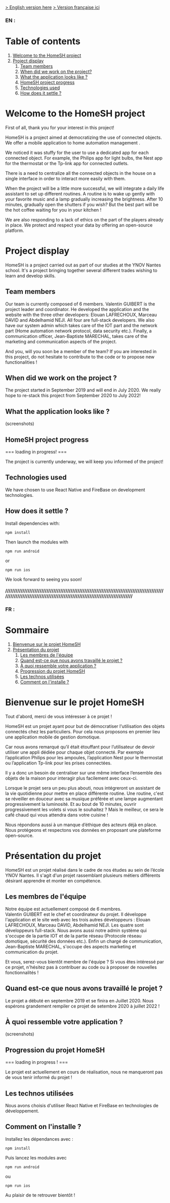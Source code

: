 [> English version here](###-EN-:)
[> Version française ici](###-FR-:)


### EN :

# Table of contents
1. [Welcome to the HomeSH project](#Welcome-to-the-HomeSH-project)
2. [Project display](#project-display)
	1. [Team members](##Team-members)
	2. [When did we work on the project?](##When-did-we-work-on-the-project?)
	3. [What the application looks like ?](##what-the-application-looks-like-?)
	4. [HomeSH project progress](##HomeSH-project-progress)
	5. [Technologies used](##Technologies-used)
	6. [How does it settle ?](##How-does-it-settle-?)


# Welcome to the HomeSH project

First of all, thank you for your interest in this project!

HomeSH is a project aimed at democratizing the use of connected objects. We offer a mobile application to home automation management .

We noticed it was stuffy for the user to use a dedicated app for each connected object. For example, the Philips app for light bulbs, the Nest app for the thermostat or the Tp-link app for connected outlets.

There is a need to centralize all the connected objects in the house on a single interface in order to interact more easily with them.

When the project will be a little more successful, we will integrate a daily life assistant to set up different routines.
A routine is to wake up gently with your favorite music and a lamp gradually increasing the brightness. After 10 minutes, gradually open the shutters if you wish? But the best part will be the hot coffee waiting for you in your kitchen !

We are also responding to a lack of ethics on the part of the players already in place. We protect and respect your data by offering an open-source platform.

# Project display
HomeSH is a project carried out as part of our studies at the YNOV Nantes school. It's a project bringing together several different trades wishing to learn and develop skills.

## Team members
Our team is currently composed of 6 members.
Valentin GUIBERT is the project leader and coordinator. He developed the application and the website with the three other developers: Elouan LAFRECHOUX, Marceau DAVID and Abdelhamid NEJI. All four are full-stack developers.
We also have our system admin which takes care of the IOT part and the network part (Home automation network protocol, data security etc.). Finally, a communication officer, Jean-Baptiste MARECHAL, takes care of the marketing and communication aspects of the project.

And you, will you soon be a member of the team?
If you are interested in this project, do not hesitate to contribute to the code or to propose new functionalities !

## When did we work on the project ?
The project started in September 2019 and will end in July 2020.
We really hope to re-stack this project from September 2020 to July 2022!

## What the application looks like ?
(screenshots)

## HomeSH project progress
=== loading in progress! ===

The project is currently underway, we will keep you informed of the project!

## Technologies used
We have chosen to use React Native and FireBase on development technologies.

## How does it settle ?
Install dependencies with:

    npm install


Then launch the modules with

    npm run android

or

    npm run ios



We look forward to seeing you soon!



#### //////////////////////////////////////////////////////////////////////////////////////////////////////////////////////////////////////////////////////////////////////


### FR :

# Sommaire 

1. [Bienvenue sur le projet HomeSH](#Bienvenue-sur-le-projet-HomeSH)
2. [Présentation du projet](#Présentation-du-projet)
	1. [Les membres de l'équipe](##Les-membres-de-l'équipe)
	2. [Quand est-ce que nous avons travaillé le projet ?](##Quand-est-ce-que-nous-avons-travaillé-le-projet-?)
	3. [À quoi ressemble votre application ?](##À-quoi-ressemble-votre-application-?)
	4. [Progression du projet HomeSH](##Progression-du-projet-HomeSH)
	5. [Les technos utilisées](##Les-technos-utilisées)
	6. [Comment on l'installe ?](##Comment-on-l'installe-?)


# Bienvenue sur le projet HomeSH

Tout d'abord, merci de vous intéresser à ce projet !

HomeSH est un projet ayant pour but de démocratiser l'utilisation des objets connectés chez les particuliers. Pour cela nous proposons en premier lieu une application mobile de gestion domotique.

Car nous avons remarqué qu’il était étouffant pour l’utilisateur de devoir utiliser une appli dédiée pour chaque objet connecté. Par exemple l’application Philips pour les ampoules, l’application Nest pour le thermostat ou l’application Tp-link pour les prises connectées. 

Il y a donc un besoin de centraliser sur une même interface l’ensemble des objets de la maison pour interagir plus facilement avec ceux-ci. 

Lorsque le projet sera un peu plus abouti, nous intégreront un assistant de la vie quotidienne pour mettre en place différente routine. 
Une routine, c'est se réveiller en douceur avec sa musique préférée et une lampe augmentant progressivement la luminosité. Et au bout de 10 minutes, ouvrir progressivement les volets si vous le souhaitez ? Mais le meilleur, ce sera le café chaud qui vous attendra dans votre cuisine !

Nous répondons aussi à un manque d’éthique des acteurs déjà en place. Nous protégeons et respectons vos données en proposant une plateforme open-source.


# Présentation du projet

HomeSH est un projet réalisé dans le cadre de nos études au sein de l’école YNOV Nantes. Il s'agit d'un projet rassemblant plusieurs métiers différents désirant apprendre et monter en compétence. 


## Les membres de l'équipe

Notre équipe est actuellement composé de 6 membres.  
Valentin GUIBERT est le chef et coordinateur du projet. Il développe l'application et le site web avec les trois autres développeurs : Elouan LAFRECHOUX, Marceau DAVID, Abdelhamid NEJI. Les quatre sont développeurs full-stack.
Nous avons aussi notre admin système qui s'occupe de la partie IOT et de la partie réseau (Protocole réseau domotique, sécurité des données etc.). Enfin un chargé de communication, Jean-Baptiste MARECHAL, s'occupe des aspects marketing et communication du projet.

Et vous, serez-vous bientôt membre de l'équipe ?
Si vous êtes intéressé par ce projet, n'hésitez pas à contribuer au code ou à proposer de nouvelles fonctionnalités !


## Quand est-ce que nous avons travaillé le projet ?
Le projet a débuté en septembre 2019 et se finira en Juillet 2020.
Nous espérons grandement rempiler ce projet de setembre 2020 à juillet 2022 !


## À quoi ressemble votre application ?
(screenshots)


## Progression du projet HomeSH

=== loading in progress ! ===

Le projet est actuellement en cours de réalisation, nous ne manqueront pas de vous tenir informé du projet !


## Les technos utilisées

Nous avons choisis d'utiliser React Native et FireBase en technologies de développement. 


## Comment on l'installe ?

Installez les dépendances avec :
```
npm install
```

Puis lancez les modules avec 
```
npm run android
```
ou
```
npm run ios
```


Au plaisir de te retrouver bientôt !

